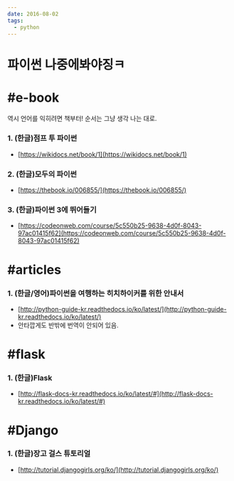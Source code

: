 ```yaml
---
date: 2016-08-02
tags: 
  - python
---
```


# 파이썬 나중에봐야징ㅋ 

# #e-book

역시 언어를 익히려면 책부터! 순서는 그냥 생각 나는 대로.

### 1. (한글)점프 투 파이썬
- [https://wikidocs.net/book/1](https://wikidocs.net/book/1)

### 2. (한글)모두의 파이썬
- [https://thebook.io/006855/](https://thebook.io/006855/)

### 3. (한글)파이썬 3에 뛰어들기
- [https://codeonweb.com/course/5c550b25-9638-4d0f-8043-97ac01415f62](https://codeonweb.com/course/5c550b25-9638-4d0f-8043-97ac01415f62)

# #articles

### 1. (한글/영어)파이썬을 여행하는 히치하이커를 위한 안내서
- [http://python-guide-kr.readthedocs.io/ko/latest/](http://python-guide-kr.readthedocs.io/ko/latest/)
- 안타깝게도 반밖에 번역이 안되어 있음.

# #flask

### 1. (한글)Flask
- [http://flask-docs-kr.readthedocs.io/ko/latest/#](http://flask-docs-kr.readthedocs.io/ko/latest/#)

# #Django

### 1. (한글)장고 걸스 튜토리얼
- [http://tutorial.djangogirls.org/ko/](http://tutorial.djangogirls.org/ko/)
